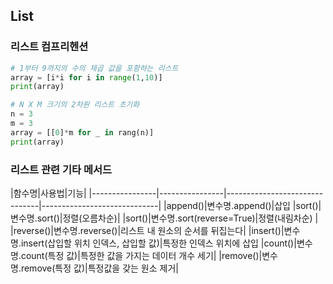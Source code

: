## List

### 리스트 컴프리헨션
```python
# 1부터 9까지의 수의 제곱 값을 포함하는 리스트
array = [i*i for i in range(1,10)]
print(array)

# N X M 크기의 2차원 리스트 초기화
n = 3
m = 3
array = [[0]*m for _ in rang(n)]
print(array)
```
### 리스트 관련 기타 메서드
|함수명|사용법|기능|
|----------------|----------------|-------------------------------|-----------------------------|
|append()|변수명.append()|삽입
|sort()|변수명.sort()|정렬(오름차순)|
|sort()|변수명.sort(reverse=True)|정렬(내림차순) |  
|reverse()|변수명.reverse()|리스트 내 원소의 순서를 뒤집는다|
|insert()|변수명.insert(삽입할 위치 인덱스, 삽입할 값)|특정한 인덱스 위치에 삽입
|count()|변수명.count(특정 값)|특정한 값을 가지는 데이터 개수 세기|
|remove()|변수명.remove(특정 값)|특정값을 갖는 원소 제거|
<!--stackedit_data:
eyJoaXN0b3J5IjpbLTg2MTQzNzIxOCwtNTM0NTEzMzAxXX0=
-->